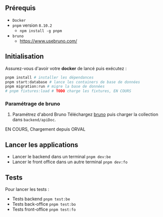 ## Prérequis

- `Docker`
- `pnpm` version `8.10.2`
  - `npm install -g pnpm`
- `bruno`
  - https://www.usebruno.com/

## Initialisation

Assurez-vous d'avoir votre **docker** de lancé puis exécutez :

```bash
pnpm install # installer les dépendances
pnpm start:database # lance les containers de base de données
pnpm migration:run # migre la base de données
# pnpm fixtures:load # TODO charge les fixtures, EN COURS
```

### Paramétrage de bruno

1. Paramétrez d'abord Bruno
   Téléchargez [bruno](https://www.usebruno.com/) puis charger la collection dans `backend/apiDoc`.

EN COURS, Chargement depuis ORVAL

## Lancer les applications

- Lancer le backend dans un terminal `pnpm dev:be`
- Lancer le front office dans un autre terminal `pnpm dev:fo`

## Tests

Pour lancer les tests :

- Tests backend `pnpm test:be`
- Tests back-office `pnpm test:bo`
- Tests front-office `pnpm test:fo`

